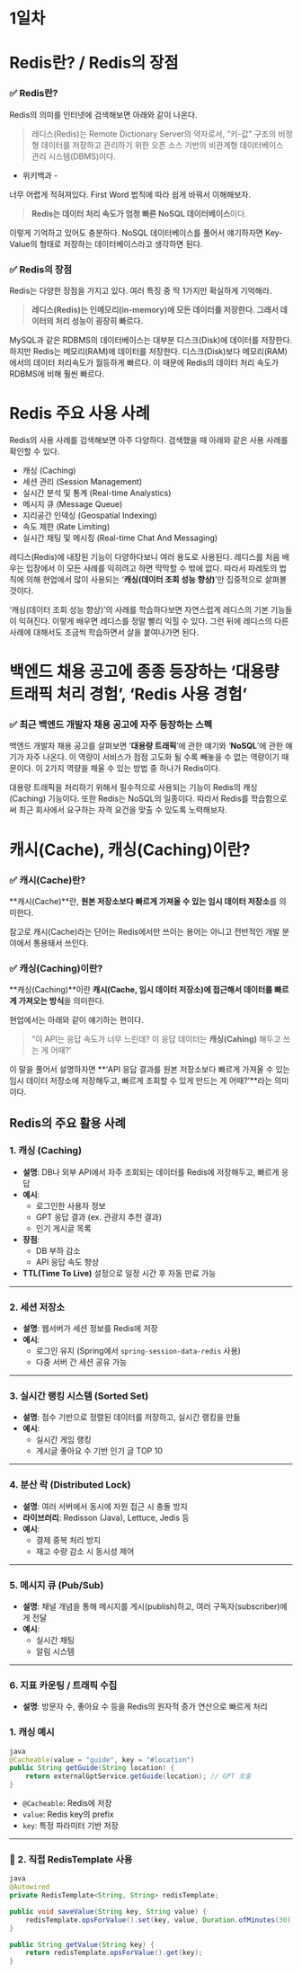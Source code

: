 # 1일차

# Redis란? / Redis의 장점

### ✅ Redis란?

Redis의 의미를 인터넷에 검색해보면 아래와 같이 나온다.

> 레디스(Redis)는 Remote Dictionary Server의 약자로서, “키-값” 구조의 비정형 데이터를 저장하고 관리하기 위한 오픈 소스 기반의 비관계형 데이터베이스 관리 시스템(DBMS)이다. 
- 위키백과 -
> 

너무 어렵게 적혀져있다. First Word 법칙에 따라 쉽게 바꿔서 이해해보자. 

> **Redis는 데이터 처리 속도가 엄청 빠른 NoSQL 데이터베이스**이다.
> 

이렇게 기억하고 있어도 충분하다. NoSQL 데이터베이스를 풀어서 얘기하자면 Key-Value의 형태로 저장하는 데이터베이스라고 생각하면 된다. 

### ✅ Redis의 장점

Redis는 다양한 장점을 가지고 있다. 여러 특징 중 딱 1가지만 확실하게 기억해라.

> **레디스(Redis)는 인메모리(in-memory)에 모든 데이터를 저장한다. 
그래서 데이터의 처리 성능이 굉장히 빠르다.**
> 

MySQL과 같은 RDBMS의 데이터베이스는 대부분 디스크(Disk)에 데이터를 저장한다. 하지만 Redis는 메모리(RAM)에 데이터를 저장한다. 디스크(Disk)보다 메모리(RAM)에서의 데이터 처리속도가 월등하게 빠르다. 이 때문에 Redis의 데이터 처리 속도가 RDBMS에 비해 훨씬 빠르다. 

# Redis 주요 사용 사례

Redis의 사용 사례를 검색해보면 아주 다양하다. 검색했을 때 아래와 같은 사용 사례를 확인할 수 있다. 

- 캐싱 (Caching)
- 세션 관리 (Session Management)
- 실시간 분석 및 통계 (Real-time Analystics)
- 메시지 큐 (Message Queue)
- 지리공간 인덱싱 (Geospatial Indexing)
- 속도 제한 (Rate Limiting)
- 실시간 채팅 및 메시징 (Real-time Chat And Messaging)

레디스(Redis)에 내장된 기능이 다양하다보니 여러 용도로 사용된다. 레디스를 처음 배우는 입장에서 이 모든 사례를 익히려고 하면 막막할 수 밖에 없다. 따라서 파레토의 법칙에 의해 현업에서 많이 사용되는 ‘**캐싱(데이터 조회 성능 향상)**’만 집중적으로 살펴볼 것이다. 

‘캐싱(데이터 조회 성능 향상)’의 사례를 학습하다보면 자연스럽게 레디스의 기본 기능들이 익혀진다. 이렇게 배우면 레디스를 정말 빨리 익힐 수 있다. 그런 뒤에 레디스의 다른 사례에 대해서도 조금씩 학습하면서 살을 붙여나가면 된다. 

# 백엔드 채용 공고에 종종 등장하는 ‘대용량 트래픽 처리 경험’, ‘Redis 사용 경험’

### ✅ 최근 백엔드 개발자 채용 공고에 자주 등장하는 스펙

백엔드 개발자 채용 공고를 살펴보면 ‘**대용량 트래픽**’에 관한 얘기와 ‘**NoSQL**’에 관한 얘기가 자주 나온다. 이 역량이 서비스가 점점 고도화 될 수록 빼놓을 수 없는 역량이기 때문이다. 이 2가지 역량을 채울 수 있는 방법 중 하나가 Redis이다. 

대용량 트래픽을 처리하기 위해서 필수적으로 사용되는 기능이 Redis의 캐싱(Caching) 기능이다. 또한 Redis는 NoSQL의 일종이다. 따라서 Redis를 학습함으로써 최근 회사에서 요구하는 자격 요건을 맞출 수 있도록 노력해보자. 

# 캐시(Cache), 캐싱(Caching)이란?

### ✅ 캐시(Cache)란?

**캐시(Cache)**란, **원본 저장소보다 빠르게 가져올 수 있는 임시 데이터 저장소**를 의미한다.

참고로 캐시(Cache)라는 단어는 Redis에서만 쓰이는 용어는 아니고 전반적인 개발 분야에서 통용돼서 쓰인다. 

### ✅ 캐싱(Caching)이란?

**캐싱(Caching)**이란 **캐시(Cache, 임시 데이터 저장소)에 접근해서 데이터를 빠르게 가져오는 방식**을 의미한다.

현업에서는 아래와 같이 얘기하는 편이다. 

> “이 API는 응답 속도가 너무 느린데? 이 응답 데이터는 **캐싱(Cahing)** 해두고 쓰는 게 어때?’
> 

이 말을 풀어서 설명하자면 **‘API 응답 결과를 원본 저장소보다 빠르게 가져올 수 있는 임시 데이터 저장소에 저장해두고, 빠르게 조회할 수 있게 만드는 게 어때?’**라는 의미이다. 

## Redis의 주요 활용 사례

### 1. **캐싱 (Caching)**

- **설명**: DB나 외부 API에서 자주 조회되는 데이터를 Redis에 저장해두고, 빠르게 응답
- **예시**:
    - 로그인한 사용자 정보
    - GPT 응답 결과 (ex. 관광지 추천 결과)
    - 인기 게시글 목록
- **장점**:
    - DB 부하 감소
    - API 응답 속도 향상
- **TTL(Time To Live)** 설정으로 일정 시간 후 자동 만료 가능

---

### 2. **세션 저장소**

- **설명**: 웹서버가 세션 정보를 Redis에 저장
- **예시**:
    - 로그인 유지 (Spring에서 `spring-session-data-redis` 사용)
    - 다중 서버 간 세션 공유 가능

---

### 3. **실시간 랭킹 시스템 (Sorted Set)**

- **설명**: 점수 기반으로 정렬된 데이터를 저장하고, 실시간 랭킹을 만듦
- **예시**:
    - 실시간 게임 랭킹
    - 게시글 좋아요 수 기반 인기 글 TOP 10

---

### 4. **분산 락 (Distributed Lock)**

- **설명**: 여러 서버에서 동시에 자원 접근 시 충돌 방지
- **라이브러리**: Redisson (Java), Lettuce, Jedis 등
- **예시**:
    - 결제 중복 처리 방지
    - 재고 수량 감소 시 동시성 제어

---

### 5. **메시지 큐 (Pub/Sub)**

- **설명**: 채널 개념을 통해 메시지를 게시(publish)하고, 여러 구독자(subscriber)에게 전달
- **예시**:
    - 실시간 채팅
    - 알림 시스템

---

### 6. **지표 카운팅 / 트래픽 수집**

- **설명**: 방문자 수, 좋아요 수 등을 Redis의 원자적 증가 연산으로 빠르게 처리

### 1. 캐싱 예시

```java
java
@Cacheable(value = "guide", key = "#location")
public String getGuide(String location) {
    return externalGptService.getGuide(location); // GPT 호출
}

```

- `@Cacheable`: Redis에 저장
- `value`: Redis key의 prefix
- `key`: 특정 파라미터 기반 저장

---

### 🔹 2. 직접 RedisTemplate 사용

```java
java
@Autowired
private RedisTemplate<String, String> redisTemplate;

public void saveValue(String key, String value) {
    redisTemplate.opsForValue().set(key, value, Duration.ofMinutes(30));
}

public String getValue(String key) {
    return redisTemplate.opsForValue().get(key);
}

```